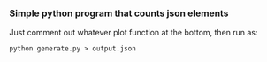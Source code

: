 ### Simple python program that counts json elements

Just comment out whatever plot function at the bottom, then run as:
```
python generate.py > output.json
```
